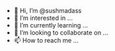 - 👋 Hi, I’m @sushmadass
- 👀 I’m interested in ...
- 🌱 I’m currently learning ...
- 💞️ I’m looking to collaborate on ...
- 📫 How to reach me ...

<!---
sushmadass/sushmadass is a ✨ special ✨ repository because its `README.md` (this file) appears on your GitHub profile.
You can click the Preview link to take a look at your changes.
--->

